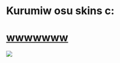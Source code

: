 # Kurumiw osu skins c:

# [wwwwwww](https://www.mediafire.com/file/6sqlgib9nx9gilx/wwwwwwwa.osk/file)
![](https://i.fiery.me/oA0Yh.jpg)
